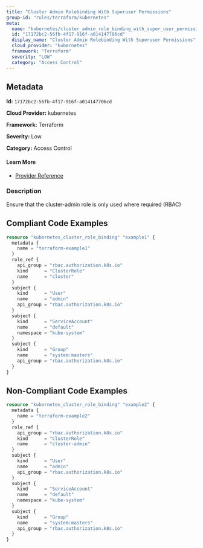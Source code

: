 ```yaml
---
title: "Cluster Admin Rolebinding With Superuser Permissions"
group-id: "rules/terraform/kubernetes"
meta:
  name: "kubernetes/cluster_admin_role_binding_with_super_user_permissions"
  id: "17172bc2-56fb-4f17-916f-a014147706cd"
  display_name: "Cluster Admin Rolebinding With Superuser Permissions"
  cloud_provider: "kubernetes"
  framework: "Terraform"
  severity: "LOW"
  category: "Access Control"
---
```

## Metadata

**Id:** `17172bc2-56fb-4f17-916f-a014147706cd`

**Cloud Provider:** kubernetes

**Framework:** Terraform

**Severity:** Low

**Category:** Access Control

#### Learn More

 - [Provider Reference](https://registry.terraform.io/providers/hashicorp/kubernetes/latest/docs/resources/cluster_role_binding#name)

### Description

 Ensure that the cluster-admin role is only used where required (RBAC)


## Compliant Code Examples
```terraform
resource "kubernetes_cluster_role_binding" "example1" {
  metadata {
    name = "terraform-example1"
  }
  role_ref {
    api_group = "rbac.authorization.k8s.io"
    kind      = "ClusterRole"
    name      = "cluster"
  }
  subject {
    kind      = "User"
    name      = "admin"
    api_group = "rbac.authorization.k8s.io"
  }
  subject {
    kind      = "ServiceAccount"
    name      = "default"
    namespace = "kube-system"
  }
  subject {
    kind      = "Group"
    name      = "system:masters"
    api_group = "rbac.authorization.k8s.io"
  }
}

```
## Non-Compliant Code Examples
```terraform
resource "kubernetes_cluster_role_binding" "example2" {
  metadata {
    name = "terraform-example2"
  }
  role_ref {
    api_group = "rbac.authorization.k8s.io"
    kind      = "ClusterRole"
    name      = "cluster-admin"
  }
  subject {
    kind      = "User"
    name      = "admin"
    api_group = "rbac.authorization.k8s.io"
  }
  subject {
    kind      = "ServiceAccount"
    name      = "default"
    namespace = "kube-system"
  }
  subject {
    kind      = "Group"
    name      = "system:masters"
    api_group = "rbac.authorization.k8s.io"
  }
}

```